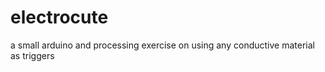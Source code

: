 electrocute
===========

a small arduino and processing exercise on using any conductive material as triggers
